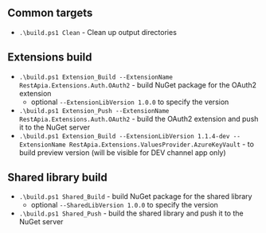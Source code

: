 ﻿## Common targets

- `.\build.ps1 Clean` - Clean up output directories

## Extensions build

- `.\build.ps1 Extension_Build --ExtensionName RestApia.Extensions.Auth.OAuth2` - build NuGet package for the OAuth2 extension
  - optional `--ExtensionLibVersion 1.0.0` to specify the version
- `.\build.ps1 Extension_Push --ExtensionName RestApia.Extensions.Auth.OAuth2` - build the OAuth2 extension and push it to the NuGet server
- `.\build.ps1 Extension_Build --ExtensionLibVersion 1.1.4-dev --ExtensionName RestApia.Extensions.ValuesProvider.AzureKeyVault` - to build preview version (will be visible for DEV channel app only)

## Shared library build

- `.\build.ps1 Shared_Build` - build NuGet package for the shared library
  - optional `--SharedLibVersion 1.0.0` to specify the version
- `.\build.ps1 Shared_Push` - build the shared library and push it to the NuGet server
